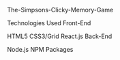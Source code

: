 The-Simpsons-Clicky-Memory-Game

Technologies Used
Front-End

 HTML5
 CSS3/Grid
 React.js
Back-End

 Node.js
 NPM Packages